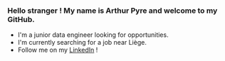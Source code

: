 ### Hello stranger ! My name is Arthur Pyre and welcome to my GitHub.
- I'm a junior data engineer looking for opportunities.
- I'm currently searching for a job near Liège.
- Follow me on my [LinkedIn](https://www.linkedin.com/in/arthur-pyre/) !

<!--
**ArtPyre/ArtPyre** is a ✨ _special_ ✨ repository because its `README.md` (this file) appears on your GitHub profile.

Here are some ideas to get you started:

- 🔭 I’m currently working on ...
- 🌱 I’m currently learning ...
- 👯 I’m looking to collaborate on ...
- 🤔 I’m looking for help with ...
- 💬 Ask me about ...
- 📫 How to reach me: ...
- 😄 Pronouns: ...
- ⚡ Fun fact: ...
-->
